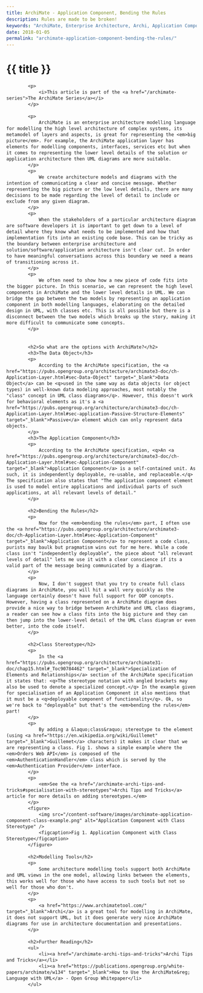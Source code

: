```yaml
---
title: ArchiMate - Application Component, Bending the Rules
description: Rules are made to be broken!
keywords: "ArchiMate, Enterprise Architecture, Archi, Application Component, UML"
date: 2018-01-05
permalink: "archimate-application-component-bending-the-rules/"
---
```


# {{ title }}

			<p>
				<i>This article is part of the <a href="/archimate-series">The ArchiMate Series</a></i>
			</p>
			
			<p>
				ArchiMate is an enterprise architecture modelling language for modelling the high level architecture of complex systems, its metamodel of layers and aspects, is great for representing the <em>big picture</em>. For example, the ArchiMate application layer has elements for modelling components, interfaces, services etc but when it comes to representing the lower level details of the solution or application architecture then UML diagrams are more suitable.
			</p>
			<p>
				We create architecture models and diagrams with the intention of communicating a clear and concise message. Whether representing the big picture or the low level details, there are many decisions to be made regarding the level of detail to include or exclude from any given diagram.
			</p>
			<p>
				When the stakeholders of a particular architecture diagram are software developers it is important to get down to a level of detail where they know what needs to be implemented and how that implementation fits into an existing code base. This can be tricky as the boundary between enterprise architecture and solution/software/application architecture isn't clear cut. In order to have meaningful conversations across this boundary we need a means of transitioning across it.
			</p>
			<p>
				We often need to show how a new piece of code fits into the bigger picture. In this scenario, we can represent the high level components in ArchiMate and the lower level details in UML. We can bridge the gap between the two models by representing an application component in both modelling languages, elaborating on the detailed design in UML, with classes etc. This is all possible but there is a disconnect between the two models which breaks up the story, making it more difficult to communicate some concepts.
			</p>

			
			<h2>So what are the options with ArchiMate?</h2>
			<h3>The Data Object</h3>
			<p>
				According to the ArchiMate specification, the <a href="https://pubs.opengroup.org/architecture/archimate3-doc/ch-Application-Layer.html#sec-Data-Object" target="_blank">Data Object</a> can be <q>used in the same way as data objects (or object types) in well-known data modeling approaches, most notably the "class" concept in UML class diagrams</q>. However, this doesn't work for behavioral elements as it's a <a href="https://pubs.opengroup.org/architecture/archimate3-doc/ch-Application-Layer.html#sec-application-Passive-Structure-Elements" target="_blank">Passive</a> element which can only represent data objects.
			</p>
			<h3>The Application Component</h3>
			<p>
				According to the ArchiMate specification, <q>An <a href="https://pubs.opengroup.org/architecture/archimate3-doc/ch-Application-Layer.html#sec-Application-Component" target="_blank">Application Component</a> is a self-contained unit. As such, it is independently deployable, re-usable, and replaceable.</q>  The specification also states that "The application component element is used to model entire applications and individual parts of such applications, at all relevant levels of detail."
			</p>
			
			<h2>Bending the Rules</h2>
			<p>
				Now for the <em>bending the rules</em> part, I often use the <a href="https://pubs.opengroup.org/architecture/archimate3-doc/ch-Application-Layer.html#sec-Application-Component" target="_blank">Application Component</a> to represent a code class, purists may baulk but pragmatism wins out for me here. While a code class isn't "independently deployable", the piece about "all relevant levels of detail" lets me use it with a clear conscience if its a valid part of the message being communicated by a diagram.
			</p>
			<p>
				Now, I don't suggest that you try to create full class diagrams in ArchiMate, you will hit a wall very quickly as the language certainly doesn't have full support for OOP concepts. However, having a class represented on a ArchiMate diagram does provide a nice way to bridge between ArchiMate and UML class diagrams, a reader can see how a class fits into the big picture and they can then jump into the lower-level detail of the UML class diagram or even better, into the code itself.
			</p>
			
			<h2>Class Stereotype</h2>
			<p>
				In the <a href="https://pubs.opengroup.org/architecture/archimate31-doc/chap15.html#_Toc90784462" target="_blank">Specialization of Elements and Relationships</a> section of the ArchiMate specification it states that: <q>The stereotype notation with angled brackets may also be used to denote a specialized concept.</q> In the example given for specialisation of an Application Component it also mentions that it must be a <q>deployable component of functionality</q>. Ok, so we're back to "deployable" but that's the <em>bending the rules</em> part!
			</p>
			<p>
				By adding a &laquo;class&raquo; stereotype to the element (using <a href="https://en.wikipedia.org/wiki/Guillemet" target="_blank">Guillemet</a> characters) it makes it clear that we are representing a class. Fig 1. shows a simple example where the <em>Orders Web API</em> is composed of the <em>AuthenticationHandler</em> class which is served by the <em>Authentication Provider</em> interface. 
			</p>
			<p>
				<em>See the <a href="/archimate-archi-tips-and-tricks#specialisation-with-stereotypes">Archi Tips and Tricks</a> article for more details on adding stereotypes.</em>
			</p>			
			<figure>
				<img src="/content-software/images/archimate-application-component-class-example.png" alt="Application Component with Class Stereotype" />
				<figcaption>Fig 1. Application Component with Class Stereotype</figcaption>
			</figure>			
			
			<h2>Modelling Tools</h2>
			<p>
				Some architecture modelling tools support both ArchiMate and UML views in the one model, allowing links between the elements, this works well for those who have access to such tools but not so well for those who don't.
			</p>
			<p>
				<a href="https://www.archimatetool.com/" target="_blank">Archi</a> is a great tool for modelling in ArchiMate, it does not support UML, but it does generate very nice ArchiMate diagrams for use in architecture documentation and presentations.
			</p>
			
			<h2>Further Reading</h2>
			<ul>
				<li><a href="/archimate-archi-tips-and-tricks">Archi Tips and Tricks</a></li>
				<li><a href="https://publications.opengroup.org/white-papers/archimate/w134" target="_blank">How to Use the ArchiMate&reg; Language with UML</a> - Open Group Whitepaper</li>
			</ul>

<div id="comments" class="comments"></div>